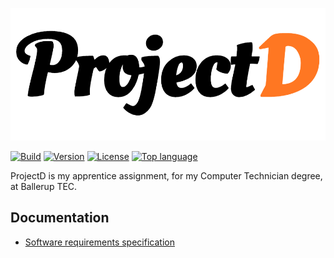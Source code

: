 <div align="center">

![ProjectD](logo.png)

</div>

[![Build](https://img.shields.io/netlify/dist-website?style=flat-square&logo=netlify)]()
[![Version](https://img.shields.io/github/package-json/v/Hulle107/ProjectD?style=flat-square)]()
[![License](https://img.shields.io/github/license/Hulle107/ProjectD?style=flat-square)]()
[![Top language](https://img.shields.io/github/languages/top/Hulle107/ProjectD?style=flat-square)]()

ProjectD is my apprentice assignment, for my Computer Technician degree, at Ballerup TEC.

## Documentation

- [Software requirements specification](SRS.md)
